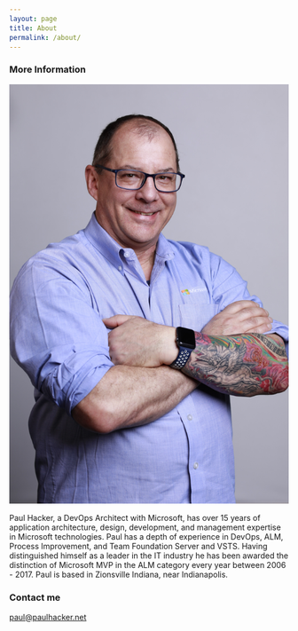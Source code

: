 ```yaml
---
layout: page
title: About
permalink: /about/
---
```


### More Information

![](images/PaulHacker1_2018_Casual.JPG)


Paul Hacker, a DevOps Architect with Microsoft, has over 15 years of application architecture, design, development, and management expertise in Microsoft technologies. Paul has a depth of experience in DevOps, ALM, Process Improvement, and Team Foundation Server and VSTS. Having distinguished himself as a leader in the IT industry he has been awarded the distinction of Microsoft MVP in the ALM category every year between 2006 - 2017. Paul is based in Zionsville Indiana, near Indianapolis.

### Contact me

[paul@paulhacker.net](mailto:paul@paulhacker.net)